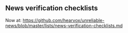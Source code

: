 
## News verification checklists ##
Now at: https://github.com/hearvox/unreliable-news/blob/master/lists/news-verification-checklists.md

